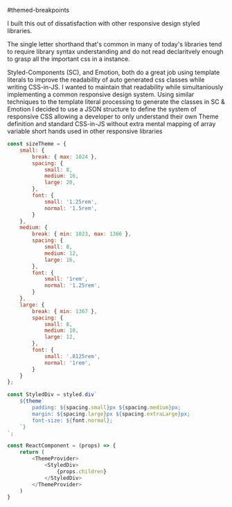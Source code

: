 #themed-breakpoints

I built this out of dissatisfaction with other responsive design styled libraries.

The single letter shorthand that's common in many of today's libraries tend to require library syntax understanding
and do not read declaritvely enough to grasp all the important css in a instance.

Styled-Components (SC), and Emotion, both do a great job using template literals to improve the readability of auto generated 
css classes while writing CSS-in-JS. I wanted to maintain that readability while simultaniously implementing a common
responsive design system. Using similar techniques to the template literal processing to generate the classes in SC & Emotion I 
decided to use a JSON structure to define the system of responsive CSS allowing a developer to only understand their own Theme
definition and standard CSS-in-JS without extra mental mapping of array variable short hands used in other responsive libraries

```javascript
const sizeTheme = {
    small: {
        break: { max: 1024 },
        spacing: {
            small: 8,
            medium: 16,
            large: 20,
        },
        font: {
            small: '1.25rem',
            normal: '1.5rem',
        }
    },
    medium: {
        break: { min: 1023, max: 1366 },
        spacing: {
            small: 8,
            medium: 12,
            large: 16,
        },
        font: {
            small: '1rem',
            normal: '1.25rem',
        }
    },
    large: {
        break: { min: 1367 },
        spacing: {
            small: 8,
            medium: 10,
            large: 12,
        },
        font: {
            small: '.8125rem',
            normal: '1rem',
        }
    }
};

const StyledDiv = styled.div`
    ${theme`
        padding: ${spacing.small}px ${spacing.medium}px;
        margin: ${spacing.large}px ${spacing.extraLarge}px;
        font-size: ${font.normal};
    `}
`;

const ReactComponent = (props) => {
    return (
        <ThemeProvider>
            <StyledDiv>
                {props.children}
            </StyledDiv>
        </ThemeProvider>
    )
}

 
 ```
